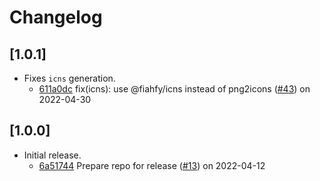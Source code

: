 # Changelog

## \[1.0.1]

- Fixes `icns` generation.
  - [611a0dc](https://github.com/tauri-apps/tauricon/commit/611a0dc3f6c2bb05e31c54ca93b4114dd56b33e1) fix(icns): use @fiahfy/icns instead of png2icons ([#43](https://github.com/tauri-apps/tauricon/pull/43)) on 2022-04-30

## \[1.0.0]

- Initial release.
  - [6a51744](https://github.com/tauri-apps/tauricon/commit/6a51744b69d3115e1bafc273df526f17cb320c70) Prepare repo for release ([#13](https://github.com/tauri-apps/tauricon/pull/13)) on 2022-04-12
